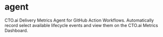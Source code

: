 # agent
CTO.ai Delivery Metrics Agent for GitHub Action Workflows. Automatically record select available lifecycle events and view them on the CTO.ai Metrics Dashboard.
